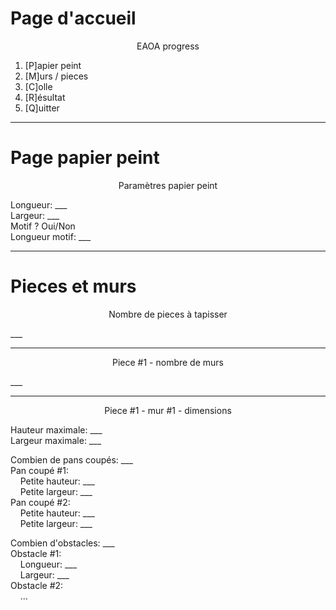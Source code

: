 # Page d'accueil

<p style="text-align: center;">EAOA progress</p>

1. [P]apier peint
2. [M]urs / pieces
3. [C]olle
4. [R]ésultat
5. [Q]uitter

---

# Page papier peint

<p style="text-align: center;">Paramètres papier peint</p>

Longueur: ___<br>
Largeur: ___<br>
Motif ? Oui/Non<br>
Longueur motif: ___

---

# Pieces et murs

<p style="text-align: center;">Nombre de pieces à tapisser</p>

\_\_\_

---

<p style="text-align: center;">Piece #1 - nombre de murs </p>

\_\_\_

---

<p style="text-align: center;">Piece #1 - mur #1 - dimensions</p>

Hauteur maximale: ___<br>
Largeur maximale: ___

Combien de pans coupés: ___<br>
Pan coupé #1:<br>
&nbsp;&nbsp;&nbsp;&nbsp;Petite hauteur: ___<br> <!-- pas encore sûr-sûr -->
&nbsp;&nbsp;&nbsp;&nbsp;Petite largeur: ___ <!-- pas encore sûr-sûr --><br>
Pan coupé #2:<br>
&nbsp;&nbsp;&nbsp;&nbsp;Petite hauteur: ___<br>
&nbsp;&nbsp;&nbsp;&nbsp;Petite largeur: ___

Combien d'obstacles: ___<br>
Obstacle #1:<br>
&nbsp;&nbsp;&nbsp;&nbsp;Longueur: ___<br>
&nbsp;&nbsp;&nbsp;&nbsp;Largeur: ___<br>
Obstacle #2:<br>
&nbsp;&nbsp;&nbsp;&nbsp;...<br>
